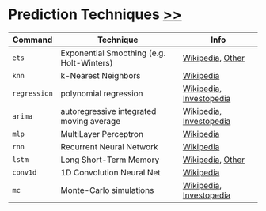 # Prediction Techniques [>>](https://gamestonkterminal.github.io/GamestonkTerminal/common/prediction_techniques/)

Command|Technique|Info
------ | ------------|---
`ets`         |Exponential Smoothing (e.g. Holt-Winters) | [Wikipedia](https://en.wikipedia.org/wiki/Exponential_smoothing), [Other](https://otexts.com/fpp2/expsmooth.html)
`knn`         |k-Nearest Neighbors | [Wikipedia](https://en.wikipedia.org/wiki/K-nearest_neighbors_algorithm)
`regression`  |polynomial regression | [Wikipedia](https://en.wikipedia.org/wiki/Polynomial_regression), [Investopedia](https://www.investopedia.com/terms/r/regression.asp)
`arima`       |autoregressive integrated moving average | [Wikipedia](https://en.wikipedia.org/wiki/Autoregressive_integrated_moving_average), [Investopedia](https://www.investopedia.com/terms/a/autoregressive-integrated-moving-average-arima.asp)
`mlp`         |MultiLayer Perceptron | [Wikipedia](https://en.wikipedia.org/wiki/Multilayer_perceptron)
`rnn`         |Recurrent Neural Network  | [Wikipedia](https://en.wikipedia.org/wiki/Recurrent_neural_network)
`lstm`        |Long Short-Term Memory  | [Wikipedia](https://en.wikipedia.org/wiki/Long_short-term_memory), [Other](https://colah.github.io/posts/2015-08-Understanding-LSTMs/)
`conv1d`      |1D Convolution Neural Net| [Wikipedia](https://en.wikipedia.org/wiki/Convolutional_neural_network)
`mc`          |Monte-Carlo simulations | [Wikipedia](https://en.wikipedia.org/wiki/Monte_Carlo_method), [Investopedia](https://www.investopedia.com/terms/m/montecarlosimulation.asp)
